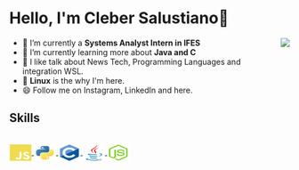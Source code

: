 # Hello, I'm Cleber Salustiano👋
<a>

  <a href="https://github.com/CleberSalustiano">
  <img height="180em" src="https://github-readme-stats.vercel.app/api?username=CleberSalustiano&show_icons=true&theme=dark&include_all_commits=true&count_private=true" align="right"/>

<a/>

- 🔭 I’m currently a **Systems Analyst Intern in IFES**
- 🌱 I’m currently learning more about **Java and C**
- 💬 I like talk about News Tech, Programming Languages and integration WSL.
- 🐧 **Linux** is the why I'm here.
- 😄 Follow me on Instagram, LinkedIn and here.
## Skills
 <div style="display: inline_block"><br>
  <a href="https://github.com/CleberSalustiano">
  <img align="center" alt="Rafa-Js" height="30" width="40" src="https://raw.githubusercontent.com/devicons/devicon/master/icons/javascript/javascript-plain.svg">
  <img align="center" alt="Rafa-Python" height="30" width="40" src="https://raw.githubusercontent.com/devicons/devicon/master/icons/python/python-original.svg">
  <img align="center" alt="Rafa-Csharp" height="30" width="40" src="https://raw.githubusercontent.com/devicons/devicon/master/icons/c/c-original.svg">
  <img align="center" alt="Rafa-Csharp" height="30" width="40" src="https://raw.githubusercontent.com/devicons/devicon/master/icons/java/java-original.svg">
  <img align="center" alt="Rafa-Csharp" height="30" width="40" src="https://raw.githubusercontent.com/devicons/devicon/master/icons/nodejs/nodejs-original.svg">
</div>
